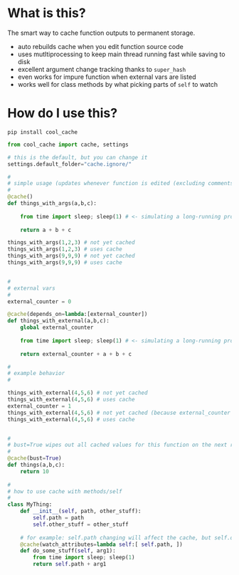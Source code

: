 # What is this?

The smart way to cache function outputs to permanent storage.

- auto rebuilds cache when you edit function source code
- uses mutltiprocessing to keep main thread running fast while saving to disk
- excellent argument change tracking thanks to `super_hash`
- even works for impure function when external vars are listed
- works well for class methods by what picking parts of `self` to watch

# How do I use this?

`pip install cool_cache`

```python
from cool_cache import cache, settings

# this is the default, but you can change it
settings.default_folder="cache.ignore/"

# 
# simple usage (updates whenever function is edited (excluding comments) or when args change)
# 
@cache()
def things_with_args(a,b,c):
    
    from time import sleep; sleep(1) # <- simulating a long-running process
    
    return a + b + c

things_with_args(1,2,3) # not yet cached
things_with_args(1,2,3) # uses cache
things_with_args(9,9,9) # not yet cached
things_with_args(9,9,9) # uses cache


# 
# external vars
# 
external_counter = 0

@cache(depends_on=lambda:[external_counter])
def things_with_external(a,b,c):
    global external_counter
    
    from time import sleep; sleep(1) # <- simulating a long-running process
    
    return external_counter + a + b + c

# 
# example behavior
# 

things_with_external(4,5,6) # not yet cached
things_with_external(4,5,6) # uses cache
external_counter = 1
things_with_external(4,5,6) # not yet cached (because external_counter changed)
things_with_external(4,5,6) # uses cache


# 
# bust=True wipes out all cached values for this function on the next run
# 
@cache(bust=True)
def things(a,b,c):
    return 10
    
# 
# how to use cache with methods/self
# 
class MyThing:
    def __init__(self, path, other_stuff):
        self.path = path
        self.other_stuff = other_stuff
    
    # for example: self.path changing will affect the cache, but self.other_stuff wont affect the cache
    @cache(watch_attributes=lambda self:[ self.path, ])
    def do_some_stuff(self, arg1):
        from time import sleep; sleep(1)
        return self.path + arg1

```
